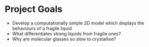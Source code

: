 # Project Goals

- Develop a computationally simple 2D model which displays the behaviours of a fragile liquid
- What differentiates strong liquids from fragile ones?
- Why are molecular glasses so slow to crystallise?
